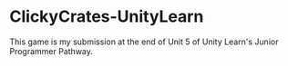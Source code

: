 # ClickyCrates-UnityLearn
This game is my submission at the end of Unit 5 of Unity Learn's Junior Programmer Pathway.
